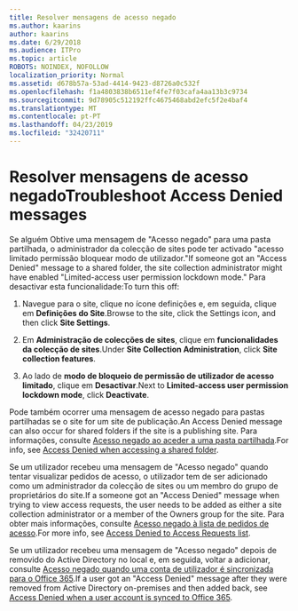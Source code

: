 ```yaml
---
title: Resolver mensagens de acesso negado
ms.author: kaarins
author: kaarins
ms.date: 6/29/2018
ms.audience: ITPro
ms.topic: article
ROBOTS: NOINDEX, NOFOLLOW
localization_priority: Normal
ms.assetid: d678b57a-53ad-4414-9423-d8726a0c532f
ms.openlocfilehash: f1a4803838b6511ef4fe7f03cafa4aa13b3c9734
ms.sourcegitcommit: 9d78905c512192ffc4675468abd2efc5f2e4baf4
ms.translationtype: MT
ms.contentlocale: pt-PT
ms.lasthandoff: 04/23/2019
ms.locfileid: "32420711"
---
```

# <a name="troubleshoot-access-denied-messages"></a><span data-ttu-id="47307-102">Resolver mensagens de acesso negado</span><span class="sxs-lookup"><span data-stu-id="47307-102">Troubleshoot Access Denied messages</span></span>

<span data-ttu-id="47307-103">Se alguém Obtive uma mensagem de "Acesso negado" para uma pasta partilhada, o administrador da colecção de sites pode ter activado "acesso limitado permissão bloquear modo de utilizador."</span><span class="sxs-lookup"><span data-stu-id="47307-103">If someone got an "Access Denied" message to a shared folder, the site collection administrator might have enabled "Limited-access user permission lockdown mode."</span></span> <span data-ttu-id="47307-104">Para desactivar esta funcionalidade:</span><span class="sxs-lookup"><span data-stu-id="47307-104">To turn this off:</span></span> 
  
1. <span data-ttu-id="47307-105">Navegue para o site, clique no ícone definições e, em seguida, clique em **Definições do Site**.</span><span class="sxs-lookup"><span data-stu-id="47307-105">Browse to the site, click the Settings icon, and then click **Site Settings**.</span></span>
    
2. <span data-ttu-id="47307-106">Em **Administração de colecções de sites**, clique em **funcionalidades da colecção de sites**.</span><span class="sxs-lookup"><span data-stu-id="47307-106">Under **Site Collection Administration**, click **Site collection features**.</span></span>
    
3. <span data-ttu-id="47307-107">Ao lado de **modo de bloqueio de permissão de utilizador de acesso limitado**, clique em **Desactivar**.</span><span class="sxs-lookup"><span data-stu-id="47307-107">Next to **Limited-access user permission lockdown mode**, click **Deactivate**.</span></span>
    
<span data-ttu-id="47307-108">Pode também ocorrer uma mensagem de acesso negado para pastas partilhadas se o site for um site de publicação.</span><span class="sxs-lookup"><span data-stu-id="47307-108">An Access Denied message can also occur for shared folders if the site is a publishing site.</span></span> <span data-ttu-id="47307-109">Para informações, consulte [Acesso negado ao aceder a uma pasta partilhada](https://go.microsoft.com/fwlink/?linkid=2004317).</span><span class="sxs-lookup"><span data-stu-id="47307-109">For info, see [Access Denied when accessing a shared folder](https://go.microsoft.com/fwlink/?linkid=2004317).</span></span>
  
<span data-ttu-id="47307-110">Se um utilizador recebeu uma mensagem de "Acesso negado" quando tentar visualizar pedidos de acesso, o utilizador tem de ser adicionado como um administrador da colecção de sites ou um membro do grupo de proprietários do site.</span><span class="sxs-lookup"><span data-stu-id="47307-110">If a someone got an "Access Denied" message when trying to view access requests, the user needs to be added as either a site collection administrator or a member of the Owners group for the site.</span></span> <span data-ttu-id="47307-111">Para obter mais informações, consulte [Acesso negado à lista de pedidos de acesso](https://go.microsoft.com/fwlink/?linkid=2004220).</span><span class="sxs-lookup"><span data-stu-id="47307-111">For more info, see [Access Denied to Access Requests list](https://go.microsoft.com/fwlink/?linkid=2004220).</span></span>
  
<span data-ttu-id="47307-112">Se um utilizador recebeu uma mensagem de "Acesso negado" depois de removido do Active Directory no local e, em seguida, voltar a adicionar, consulte [Acesso negado quando uma conta de utilizador é sincronizada para o Office 365](https://go.microsoft.com/fwlink/?linkid=2004318).</span><span class="sxs-lookup"><span data-stu-id="47307-112">If a user got an "Access Denied" message after they were removed from Active Directory on-premises and then added back, see [Access Denied when a user account is synced to Office 365](https://go.microsoft.com/fwlink/?linkid=2004318).</span></span>
  

